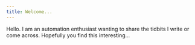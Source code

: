 ```yaml
---
title: Welcome...
---
```


Hello.  I am an automation enthusiast wanting to share the tidbits I write or come across.  Hopefully you find this interesting...

